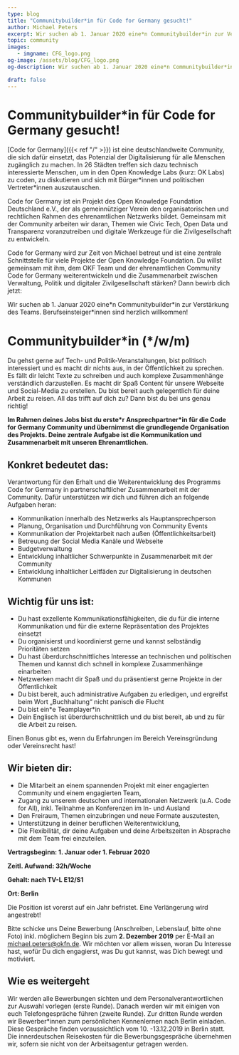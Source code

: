 ```yaml
---
type: blog
title: "Communitybuilder*in für Code for Germany gesucht!"
author: Michael Peters
excerpt: Wir suchen ab 1. Januar 2020 eine*n Communitybuilder*in zur Verstärkung des Teams. Berufseinsteiger*innen sind herzlich willkommen!
topic: community
images:
   - imgname: CFG_logo.png
og-image: /assets/blog/CFG_logo.png
og-description: Wir suchen ab 1. Januar 2020 eine*n Communitybuilder*in zur Verstärkung des Teams. Berufseinsteiger*innen sind herzlich willkommen!

draft: false
---
```


# Communitybuilder\*in für Code for Germany gesucht!

[Code for Germany]({{< ref "/" >}}) ist eine deutschlandweite Community, die sich dafür einsetzt, das Potenzial der Digitalisierung für alle Menschen zugänglich zu machen. In 26 Städten treffen sich dazu technisch interessierte Menschen, um in den Open Knowledge Labs (kurz: OK Labs) zu coden, zu diskutieren und sich mit Bürger\*innen und politischen Vertreter\*innen auszutauschen.

Code for Germany ist ein Projekt des Open Knowledge Foundation Deutschland e.V., der als gemeinnütziger Verein den organisatorischen und rechtlichen Rahmen des ehrenamtlichen Netzwerks bildet. Gemeinsam mit der Community arbeiten wir daran, Themen wie Civic Tech, Open Data und Transparenz voranzutreiben und digitale Werkzeuge für die Zivilgesellschaft zu entwickeln.

Code for Germany wird zur Zeit von Michael betreut und ist eine zentrale Schnittstelle für viele Projekte der Open Knowledge Foundation. Du willst gemeinsam mit ihm, dem OKF Team und der ehrenamtlichen Community Code for Germany weiterentwickeln und die Zusammenarbeit zwischen Verwaltung, Politik und digitaler Zivilgesellschaft stärken? Dann bewirb dich jetzt:

Wir suchen ab 1. Januar 2020 eine\*n Communitybuilder\*in zur Verstärkung des Teams. Berufseinsteiger\*innen sind herzlich willkommen!

# Communitybuilder\*in (\*/w/m)

Du gehst gerne auf Tech- und Politik-Veranstaltungen, bist politisch interessiert und es macht dir nichts aus, in der Öffentlichkeit zu sprechen. Es fällt dir leicht Texte zu schreiben und auch komplexe Zusammenhänge verständlich darzustellen. Es macht dir Spaß Content für unsere Webseite und Social-Media zu erstellen. Du bist bereit auch gelegentlich für deine Arbeit zu reisen. All das trifft auf dich zu? Dann bist du bei uns genau richtig!

**Im Rahmen deines Jobs bist du erste*r Ansprechpartner\*in für die Code for Germany Community und übernimmst die grundlegende Organisation des Projekts. Deine zentrale Aufgabe ist die Kommunikation und Zusammenarbeit mit unseren Ehrenamtlichen.**

## Konkret bedeutet das:

Verantwortung für den Erhalt und die Weiterentwicklung des Programms Code for Germany in partnerschaftlicher Zusammenarbeit mit der Community. Dafür unterstützen wir dich und führen dich an folgende Aufgaben heran:

* Kommunikation innerhalb des Netzwerks als Hauptansprechperson
* Planung, Organisation und Durchführung von Community Events
* Kommunikation der Projektarbeit nach außen (Öffentlichkeitsarbeit)
* Betreuung der Social Media Kanäle und Webseite
* Budgetverwaltung
* Entwicklung inhaltlicher Schwerpunkte in Zusammenarbeit mit der Community
* Entwicklung inhaltlicher Leitfäden zur Digitalisierung in deutschen Kommunen

## Wichtig für uns ist:

* Du hast exzellente Kommunikationsfähigkeiten, die du für die interne Kommunikation und für die externe Repräsentation des Projektes einsetzt
* Du organisierst und koordinierst gerne und kannst selbständig Prioritäten setzen
* Du hast überdurchschnittliches Interesse an technischen und politischen Themen und kannst dich schnell in komplexe Zusammenhänge einarbeiten
* Netzwerken macht dir Spaß und du präsentierst gerne Projekte in der Öffentlichkeit
* Du bist bereit, auch administrative Aufgaben zu erledigen, und ergreifst beim Wort „Buchhaltung“ nicht panisch die Flucht
* Du bist ein\*e Teamplayer\*in
* Dein Englisch ist überdurchschnittlich und du bist bereit, ab und zu für die Arbeit zu reisen.

Einen Bonus gibt es, wenn du Erfahrungen im Bereich Vereinsgründung oder Vereinsrecht hast!

## Wir bieten dir:

* Die Mitarbeit an einem spannenden Projekt mit einer engagierten Community und einem engagierten Team,
* Zugang zu unserem deutschen und internationalen Netzwerk (u.A. Code for All), inkl. Teilnahme an Konferenzen im In- und Ausland
* Den Freiraum, Themen einzubringen und neue Formate auszutesten,
* Unterstützung in deiner beruflichen Weiterentwicklung,
* Die Flexibilität, dir deine Aufgaben und deine Arbeitszeiten in Absprache mit dem Team frei einzuteilen.

**Vertragsbeginn: 1. Januar oder 1. Februar 2020**

**Zeitl. Aufwand: 32h/Woche**

**Gehalt: nach TV-L E12/S1**

**Ort: Berlin**

Die Position ist vorerst auf ein Jahr befristet. Eine Verlängerung wird angestrebt!

Bitte schicke uns Deine Bewerbung (Anschreiben, Lebenslauf, bitte ohne Foto) inkl. möglichem Beginn bis zum **2. Dezember 2019** per E-Mail an michael.peters@okfn.de. Wir möchten vor allem wissen, woran Du Interesse hast, wofür Du dich engagierst, was Du gut kannst, was Dich bewegt und motiviert.

## Wie es weitergeht

Wir werden alle Bewerbungen sichten und dem Personalverantwortlichen zur Auswahl vorlegen (erste Runde). Danach werden wir mit einigen von euch Telefongespräche führen (zweite Runde). Zur dritten Runde werden wir Bewerber\*innen zum persönlichen Kennenlernen nach Berlin einladen. Diese Gespräche finden voraussichtlich vom 10. -13.12.2019 in Berlin statt. Die innerdeutschen Reisekosten für die Bewerbungsgespräche übernehmen wir, sofern sie nicht von der Arbeitsagentur getragen werden.
